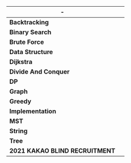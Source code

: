 

| **-**                            |      |
| -------------------------------- | ---- |
| **Backtracking**                 |      |
| **Binary Search**                |      |
| **Brute Force**                  |      |
| **Data Structure**               |      |
| **Dijkstra**                     |      |
| **Divide And Conquer**           |      |
| **DP**                           |      |
| **Graph**                        |      |
| **Greedy**                       |      |
| **Implementation**               |      |
| **MST**                          |      |
| **String**                       |      |
| **Tree**                         |      |
| **2021 KAKAO BLIND RECRUITMENT** |      |

